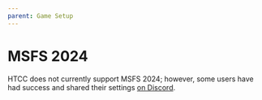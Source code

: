 ```yaml
---
parent: Game Setup
---
```


# MSFS 2024

HTCC does not currently support MSFS 2024; however, some users have had success and shared their
settings [on Discord](https://go.fredemmott.com/discord).